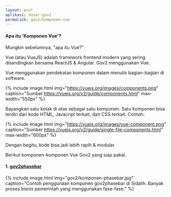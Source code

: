 ```yaml
---
layout: post
aplikasi: dasar-gov2
permalink: gov2/komponen-vue
---
```


#### Apa itu 'Komponen Vue'?

Mungkin sebelumnya, "apa itu Vue?"

Vue (atau VueJS) adalah framework frontend modern yang sering disandingkan bersama ReactJS & Angular. Gov2 menggunakan Vue.

Vue menggunakan pendekatan komponen dalam menulis bagian-bagian di software.

{% include image.html
    img="https://vuejs.org/images/components.png"
    caption="Sumber https://vuejs.org/v2/guide/components.html"
    max-width="550px"
%}

Bayangkan satu kotak di atas sebagai satu komponen. Satu komponen bisa terdiri dari kode HTML, Javacript terkait, dan CSS terkait. Contoh:

{% include image.html
    img="https://vuejs.org/images/vue-component.png"
    caption="Sumber https://vuejs.org/v2/guide/single-file-components.html"
    max-width="600px"
%}

Dengan begitu, kode bisa jadi lebih rapih & modular.

Berikut komponen-komponen Vue Gov2 yang siap pakai.

#### 1. [gov2phasebar](https://github.com/wibisastro/gov2phasebar)

{% include image.html
    img="gov2/komponen-phasebar.jpg"
    caption="Contoh penggunaan komponen gov2phasebar di Sidalih. Banyak proses bisnis pemerintah yang menggunakan fase-fase."
%}
